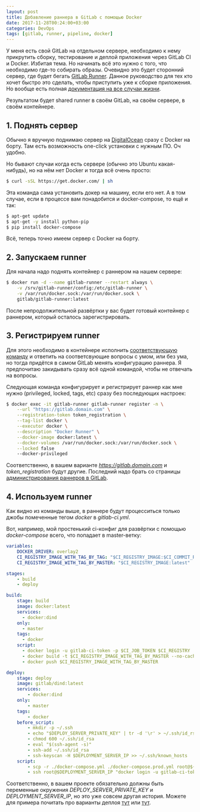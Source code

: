 ```yaml
---
layout: post
title: Добавление раннера в GitLab с помощью Docker
date: 2017-11-28T00:24:00+03:00
categories: DevOps
tags: [gitlab, runner, pipeline, docker]
---
```


У меня есть свой GitLab на отдельном сервере, необходимо к нему прикрутить сборку, тестирование и деплой приложения через GitLab CI и Docker. Избитая тема. Но начинать всё это нужно с того, что необходимо где-то собирать образы. Очевидно это будет сторонний сервер, где будет бегать [GitLab Runner](https://docs.gitlab.com/runner/). Данное руководство для тех кто хочет быстро это сделать, чтобы приступить уже к сборке приложения. Но вообще есть полная [документация на все случаи жизни](https://docs.gitlab.com/runner/install/index.html).

Результатом будет shared runner в своём GitLab, на своём сервере, в своём контейнере.

## 1. Поднять сервер

Обычно я вручную поднимаю сервер на [DigitalOcean](https://m.do.co/c/725161c49e20) сразу с Docker на борту. Там есть возможность one-click установки с нужным ПО. Оч удобно.

Но бывают случаи когда есть сервере (обычно это Ubuntu какая-нибудь), но на нём нет Docker и тогда всё очень просто:

```bash
$ curl -sSL https://get.docker.com/ | sh
```

Эта команда сама установить докер на машину, если его нет. А в том случае, если в процессе вам понадобится и docker-compose, то ещё и так:

```bash
$ apt-get update
$ apt-get -y install python-pip
$ pip install docker-compose
```

Всё, теперь точно имеем сервер c Docker на борту.

## 2. Запускаем runner

Для начала надо поднять контейнер с раннером на нашем сервере:

```bash
$ docker run -d --name gitlab-runner --restart always \
    -v /srv/gitlab-runner/config:/etc/gitlab-runner \
    -v /var/run/docker.sock:/var/run/docker.sock \
    gitlab/gitlab-runner:latest
```

После непродолжительной развёртки у вас будет готовый контейнер с раннером, который осталось зарегистрировать.

## 3. Регистрируем runner

Для этого необходимо в контейнере исполнить [соответствующую команду](https://docs.gitlab.com/runner/register/index.html#docker) и ответить на соответсвующие вопросы с умом, или без ума, но тогда придётся в самом GitLab менять конфигурацию раннера. Я предпочитаю закидывать сразу всё одной командой, чтобы не отвечать на вопросы.

Следующая команда конфигурирует и регистрирует раннер как мне нужно (privileged, locked, tags, etc) сразу без последующих настроек:

```bash
$ docker exec -it gitlab-runner gitlab-runner register -n \
    --url "https://gitlab.domain.com" \
    --registration-token token_registration \
    --tag-list docker \
    --executor docker \
    --description "Docker Runner" \
    --docker-image docker:latest \
    --docker-volumes /var/run/docker.sock:/var/run/docker.sock \
    --locked false
    --docker-privileged
```

Соответственно, в вашем варианте *https://gitlab.domain.com* и *token_registration* будут другие. Последний надо брать со страницы [администрирования раннеров в GitLab](https://docs.gitlab.com/ce/ci/runners/#registering-a-shared-runner).

## 4. Используем runner

Как видно из команды выше, в раннере будут процесситься только джобы помеченные тегом *docker* в *gitlab-ci.yml*.

Вот, например, мой простенький ci-конфиг для развёртки с помощью *docker-compose* всего, что попадает в master-ветку:

```yml
variables:
    DOCKER_DRIVER: overlay2
    CI_REGISTRY_IMAGE_WITH_TAG_BY_TAG: "$CI_REGISTRY_IMAGE:$CI_COMMIT_REF_NAME"
    CI_REGISTRY_IMAGE_WITH_TAG_BY_MASTER: "$CI_REGISTRY_IMAGE:latest"

stages:
    - build
    - deploy

build:
    stage: build
    image: docker:latest
    services:
      - docker:dind
    only:
      - master
    tags:
      - docker
    script:
      - docker login -u gitlab-ci-token -p $CI_JOB_TOKEN $CI_REGISTRY
      - docker build -t $CI_REGISTRY_IMAGE_WITH_TAG_BY_MASTER --no-cache=true .
      - docker push $CI_REGISTRY_IMAGE_WITH_TAG_BY_MASTER

deploy:
    stage: deploy
    image: gitlab/dind:latest
    services:
        - docker:dind
    only:
        - master
    tags:
        - docker
    before_script:
        - mkdir -p ~/.ssh
        - echo "$DEPLOY_SERVER_PRIVATE_KEY" | tr -d '\r' > ~/.ssh/id_rsa
        - chmod 600 ~/.ssh/id_rsa
        - eval "$(ssh-agent -s)"
        - ssh-add ~/.ssh/id_rsa
        - ssh-keyscan -H $DEPLOYMENT_SERVER_IP >> ~/.ssh/known_hosts
    script:
        - scp -r ./docker-compose.yml ./docker-compose.prod.yml root@${DEPLOYMENT_SERVER_IP}:~/
        - ssh root@$DEPLOYMENT_SERVER_IP "docker login -u gitlab-ci-token -p ${CI_JOB_TOKEN} ${CI_REGISTRY}; docker pull ${CI_REGISTRY_IMAGE_WITH_TAG_BY_MASTER}; docker-compose -f docker-compose.yml -f docker-compose.prod.yml stop; docker-compose -f docker-compose.yml -f docker-compose.prod.yml up -d"
```

Соответственно, в вашем проекте обязательно должны быть переменные окружения *DEPLOY_SERVER_PRIVATE_KEY* и *DEPLOYMENT_SERVER_IP*, но это уже совсем другая история. Можете для примера почитать про варианты деплоя [тут](https://medium.com/@Empanado/simple-continuous-deployment-with-docker-compose-docker-machine-and-gitlab-ci-9047765322e1) или [тут](https://medium.com/@codingfriend/continuous-integration-and-deployment-with-gitlab-docker-compose-and-digitalocean-6bd6196b502a).

